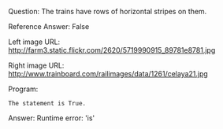 Question: The trains have rows of horizontal stripes on them.

Reference Answer: False

Left image URL: http://farm3.static.flickr.com/2620/5719990915_89781e8781.jpg

Right image URL: http://www.trainboard.com/railimages/data/1261/celaya21.jpg

Program:

```
The statement is True.
```
Answer: Runtime error: 'is'


